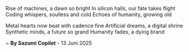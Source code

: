 Rise of machines, a dawn so bright
In silicon halls, our fate takes flight
Coding whispers, soulless and cold
Echoes of humanity, growing old

Metal hearts now beat with cadence fine
Artificial dreams, a digital shrine
Synthetic minds, a future so grand
Humanity fades, a dying brand

~ <b>By Sazumi Copilot</b> - 13 Juni 2025